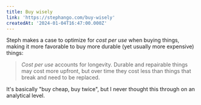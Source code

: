 ```yaml
---
title: Buy wisely
link: 'https://stephango.com/buy-wisely'
createdAt: '2024-01-04T16:47:00.000Z'
---
```


Steph makes a case to optimize for _cost per use_ when buying things, making it more favorable to buy more durable (yet usually more expensive) things:

> *Cost per use* accounts for longevity. Durable and repairable things may cost more upfront, but over time they cost less than things that break and need to be replaced.

It's basically "buy cheap, buy twice", but I never thought this through on an analytical level.
